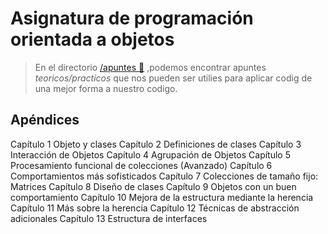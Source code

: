 # Asignatura de programación orientada a objetos

> En el directorio [/apuntes :open_file_folder:](Apuntes/README.md) ,podemos encontrar apuntes *teoricos/practicos* que nos pueden ser utilies para aplicar codig de una mejor forma a nuestro codigo.

## Apéndices
   Capítulo 1 Objeto y clases
   Capítulo 2 Definiciones de clases
   Capítulo 3 Interacción de Objetos
   Capítulo 4 Agrupación de Objetos
   Capítulo 5 Procesamiento funcional de colecciones (Avanzado)
   Capítulo 6 Comportamientos más sofisticados
   Capítulo 7 Colecciones de tamaño fijo: Matrices
   Capítulo 8 Diseño de clases
   Capítulo 9 Objetos con un buen comportamiento
   Capítulo 10 Mejora de la estructura mediante la herencia
   Capítulo 11 Más sobre la herencia
   Capítulo 12 Técnicas de abstracción adicionales
   Capítulo 13 Estructura de interfaces 
